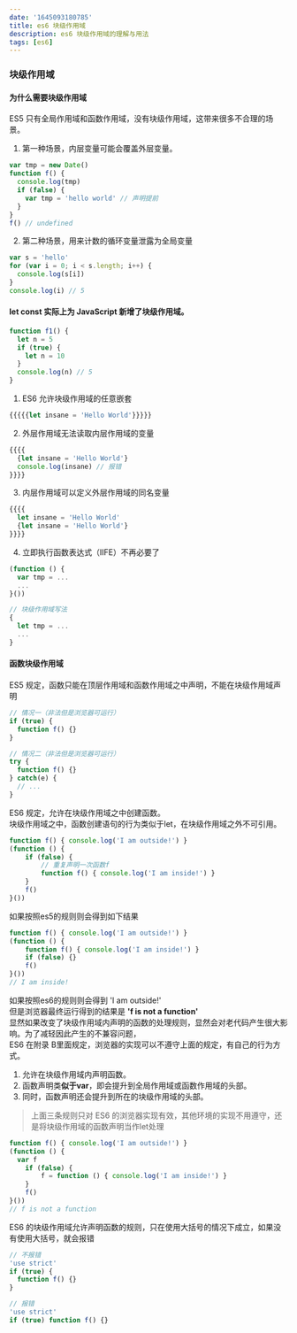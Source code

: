 ```yaml
---
date: '1645093180785'
title: es6 块级作用域
description: es6 块级作用域的理解与用法
tags: [es6]
---
```

### 块级作用域
#### 为什么需要块级作用域
ES5 只有全局作用域和函数作用域，没有块级作用域，这带来很多不合理的场景。  
1. 第一种场景，内层变量可能会覆盖外层变量。
```javascript
var tmp = new Date()
function f() {
  console.log(tmp)
  if (false) {
    var tmp = 'hello world' // 声明提前
  }
}
f() // undefined
```
2. 第二种场景，用来计数的循环变量泄露为全局变量
```javascript
var s = 'hello'
for (var i = 0; i < s.length; i++) {
  console.log(s[i])
}
console.log(i) // 5
```
#### let const 实际上为 JavaScript 新增了块级作用域。
```javascript
function f1() {
  let n = 5
  if (true) {
    let n = 10
  }
  console.log(n) // 5
}
```
1. ES6 允许块级作用域的任意嵌套
```javascript
{{{{{let insane = 'Hello World'}}}}}
```
2. 外层作用域无法读取内层作用域的变量
```javascript
{{{{
  {let insane = 'Hello World'}
  console.log(insane) // 报错
}}}}
```
3. 内层作用域可以定义外层作用域的同名变量
```javascript
{{{{
  let insane = 'Hello World'
  {let insane = 'Hello World'}
}}}}
```
4. 立即执行函数表达式（IIFE）不再必要了
```javascript
(function () {
  var tmp = ...
  ...
}())

// 块级作用域写法
{
  let tmp = ...
  ...
}
```
#### 函数块级作用域
ES5 规定，函数只能在顶层作用域和函数作用域之中声明，不能在块级作用域声明
```javascript
// 情况一（非法但是浏览器可运行）
if (true) {
  function f() {}
}

// 情况二（非法但是浏览器可运行）
try {
  function f() {}
} catch(e) {
  // ...
}
```
ES6 规定，允许在块级作用域之中创建函数。  
块级作用域之中，函数创建语句的行为类似于let，在块级作用域之外不可引用。
```javascript
function f() { console.log('I am outside!') }
(function () {
	if (false) {
		// 重复声明一次函数f
		function f() { console.log('I am inside!') }
	}
	f()
}())
```
如果按照es5的规则则会得到如下结果
```javascript
function f() { console.log('I am outside!') }
(function () {
	function f() { console.log('I am inside!') }
	if (false) {}
	f()
}())
// I am inside!
```
如果按照es6的规则则会得到 'I am outside!'  
但是浏览器最终运行得到的结果是 **'f is not a function'**  
显然如果改变了块级作用域内声明的函数的处理规则，显然会对老代码产生很大影响。为了减轻因此产生的不兼容问题，  
ES6 在附录 B里面规定，浏览器的实现可以不遵守上面的规定，有自己的行为方式。
1. 允许在块级作用域内声明函数。
2. 函数声明类**似于var**，即会提升到全局作用域或函数作用域的头部。
3. 同时，函数声明还会提升到所在的块级作用域的头部。  

> 上面三条规则只对 ES6 的浏览器实现有效，其他环境的实现不用遵守，还是将块级作用域的函数声明当作let处理
```javascript
function f() { console.log('I am outside!') }
(function () {
  var f
	if (false) {
		f = function () { console.log('I am inside!') }
	}
	f()
}())
// f is not a function
```
ES6 的块级作用域允许声明函数的规则，只在使用大括号的情况下成立，如果没有使用大括号，就会报错
```javascript
// 不报错
'use strict'
if (true) {
  function f() {}
}

// 报错
'use strict'
if (true) function f() {}
```
